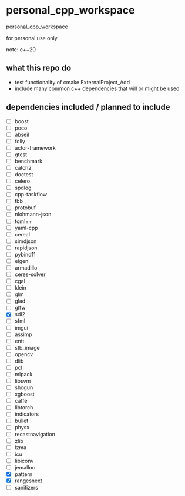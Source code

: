 # personal_cpp_workspace
personal_cpp_workspace

for personal use only

note: c++20

## what this repo do

+ test functionality of cmake ExternalProject_Add
+ include many common c++ dependencies that will or might be used

## dependencies included / planned to include

+ [ ] boost
+ [ ] poco
+ [ ] abseil
+ [ ] folly
+ [ ] actor-framework
+ [ ] gtest
+ [ ] benchmark
+ [ ] catch2
+ [ ] doctest
+ [ ] celero
+ [ ] spdlog
+ [ ] cpp-taskflow
+ [ ] tbb
+ [ ] protobuf
+ [ ] nlohmann-json
+ [ ] toml++
+ [ ] yaml-cpp
+ [ ] cereal
+ [ ] simdjson
+ [ ] rapidjson
+ [ ] pybind11
+ [ ] eigen
+ [ ] armadillo
+ [ ] ceres-solver
+ [ ] cgal
+ [ ] klein
+ [ ] glm
+ [ ] glad
+ [ ] glfw
+ [x] sdl2
+ [ ] sfml
+ [ ] imgui
+ [ ] assimp
+ [ ] entt
+ [ ] stb_image
+ [ ] opencv
+ [ ] dlib
+ [ ] pcl
+ [ ] mlpack
+ [ ] libsvm
+ [ ] shogun
+ [ ] xgboost
+ [ ] caffe
+ [ ] libtorch
+ [ ] indicators
+ [ ] bullet
+ [ ] physx
+ [ ] recastnavigation
+ [ ] zlib
+ [ ] lzma
+ [ ] icu
+ [ ] libiconv
+ [ ] jemalloc
+ [x] pattern
+ [x] rangesnext
+ [ ] sanitizers
